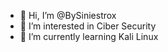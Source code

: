 - 👋 Hi, I’m @BySiniestrox
- 👀 I’m interested in Ciber Security
- 🌱 I’m currently learning Kali Linux

<!---
BySiniestrox/BySiniestrox is a ✨ special ✨ repository because its `README.md` (this file) appears on your GitHub profile.
You can click the Preview link to take a look at your changes.
--->
